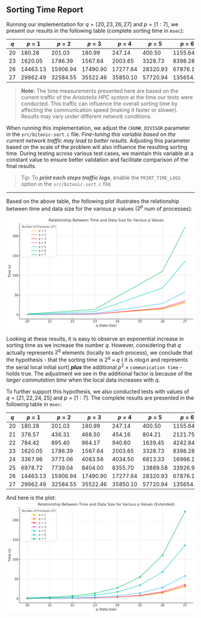 ## Sorting Time Report

Running our implementation for $q = [20, 23, 26, 27]$ and $p = [1:7]$, we present our results in the following table (complete sorting time in `msec`):

| $q$    | $p = 1$     | $p = 2$     | $p = 3$     | $p = 4$     | $p = 5$     | $p = 6$     | $p = 7$     |
|--------|-------------|-------------|-------------|-------------|-------------|-------------|-------------|
| 20     | 180.28      | 201.03      | 180.99      | 247.14      | 400.50      | 1155.64     | 1675.08     |
| 23     | 1620.05     | 1786.39     | 1567.64     | 2003.65     | 3328.73     | 8398.28     | 13594.65    |
| 26     | 14463.13    | 15906.94    | 17490.90    | 17277.64    | 28320.93    | 67876.12    | 110331.75   |
| 27     | 29962.49    | 32584.55    | 35522.46    | 35850.10    | 57720.94    | 135654.06   | 221723.30   |

> **Note:** 
> The time measurements presented here are based on the current traffic of the *Aristotelis HPC system* at the time our tests were conducted. This traffic can influence the overall sorting time by affecting the communication speed (making it faster or slower). Results may vary under different network conditions.

When running this implementation, we adjust the `CHUNK_DIVISOR` parameter in the $\texttt{src/bitonic-sort.c}$ file. *Fine-tuning this variable based on the current network traffic may lead to better results.* Adjusting this parameter based on the scale of the problem will also influence the resulting sorting time. During testing across various test cases, we maintain this variable at a constant value to ensure better validation and facilitate comparison of the final results.

> Tip: To ***print each steps traffic logs***, enable the `PRINT_TIME_LOGS` option in the $\texttt{src/bitonic-sort.c}$ file.

---

Based on the above table, the following plot illustrates the relationship between time and data size for the various $p$ values ($2^p$ num of processes):

![plot1](plots/plot1_time-size.png)

Looking at these results, it is easy to observe an exponential increase in sorting time as we increase the number $q$. However, considering that $q$ actually represents $2^q$ elements (locally to each process), we conclude that the hypothesis - that the sorting time is $2^q \times q$ ( it is $n \log n$ and represents the serial local initial sort) ***plus*** the additional $p^2 \times \texttt{communication time}$ - holds true. The adjustment we see in the additional factor is because of the *larger commutation time* when the local data increases with $q$.

To further support this hypothesis, we also conducted tests with values of $q = [21, 22, 24, 25]$ and $p = [1:7]$. The complete results are presented in the following table in `msec`:

| $q$    | $p = 1$       | $p = 2$       | $p = 3$       | $p = 4$       | $p = 5$       | $p = 6$       | $p = 7$       |
|--------|---------------|---------------|---------------|---------------|---------------|---------------|---------------|
| 20     | 180.28        | 201.03        | 180.99        | 247.14        | 400.50        | 1155.64       | 1675.08       |
| 21     | 378.57        | 436.31        | 468.50        | 454.16        | 804.21        | 2121.75       | 3366.25       |
| 22     | 784.42        | 895.40        | 964.17        | 940.60        | 1639.45       | 4242.84       | 6764.83       |
| 23     | 1620.05       | 1786.39       | 1567.64       | 2003.65       | 3328.73       | 8398.28       | 13594.65      |
| 24     | 3367.96       | 3771.06       | 4083.58       | 4034.50       | 6813.33       | 16966.12      | 27319.88      |
| 25     | 6978.72       | 7739.04       | 8404.00       | 8355.70       | 13889.58      | 33926.97      | 54902.19      |
| 26     | 14463.13      | 15906.94      | 17490.90      | 17277.64      | 28320.93      | 67876.12      | 110331.75     |
| 27     | 29962.49      | 32584.55      | 35522.46      | 35850.10      | 57720.94      | 135654.06     | 221723.30     |

And here is the plot:
![plot2](plots/plot2_time-size-complete.png)
